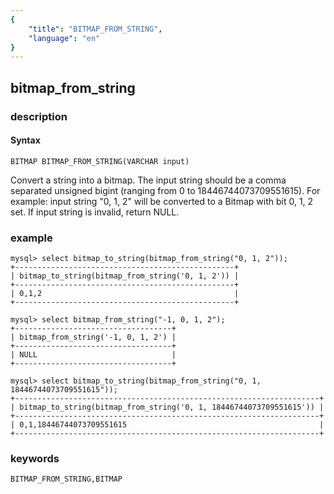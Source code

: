 ```yaml
---
{
    "title": "BITMAP_FROM_STRING",
    "language": "en"
}
---
```


<!-- 
Licensed to the Apache Software Foundation (ASF) under one
or more contributor license agreements.  See the NOTICE file
distributed with this work for additional information
regarding copyright ownership.  The ASF licenses this file
to you under the Apache License, Version 2.0 (the
"License"); you may not use this file except in compliance
with the License.  You may obtain a copy of the License at
  http://www.apache.org/licenses/LICENSE-2.0
Unless required by applicable law or agreed to in writing,
software distributed under the License is distributed on an
"AS IS" BASIS, WITHOUT WARRANTIES OR CONDITIONS OF ANY
KIND, either express or implied.  See the License for the
specific language governing permissions and limitations
under the License.
-->

## bitmap_from_string

### description
#### Syntax

`BITMAP BITMAP_FROM_STRING(VARCHAR input)`

Convert a string into a bitmap. The input string should be a comma separated unsigned bigint (ranging from 0 to 18446744073709551615).
For example: input string "0, 1, 2" will be converted to a Bitmap with bit 0, 1, 2 set.
If input string is invalid, return NULL.

### example

```
mysql> select bitmap_to_string(bitmap_from_string("0, 1, 2"));
+-------------------------------------------------+
| bitmap_to_string(bitmap_from_string('0, 1, 2')) |
+-------------------------------------------------+
| 0,1,2                                           |
+-------------------------------------------------+

mysql> select bitmap_from_string("-1, 0, 1, 2");
+-----------------------------------+
| bitmap_from_string('-1, 0, 1, 2') |
+-----------------------------------+
| NULL                              |
+-----------------------------------+

mysql> select bitmap_to_string(bitmap_from_string("0, 1, 18446744073709551615"));
+--------------------------------------------------------------------+
| bitmap_to_string(bitmap_from_string('0, 1, 18446744073709551615')) |
+--------------------------------------------------------------------+
| 0,1,18446744073709551615                                           |
+--------------------------------------------------------------------+
```

### keywords

    BITMAP_FROM_STRING,BITMAP
